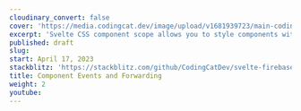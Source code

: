 ```yaml
---
cloudinary_convert: false
cover: 'https://media.codingcat.dev/image/upload/v1681939723/main-codingcatdev-photo/courses/svelte/css-basics.png'
excerpt: 'Svelte CSS component scope allows you to style components without affecting the rest of the page.'
published: draft
slug:
start: April 17, 2023
stackblitz: 'https://stackblitz.com/github/CodingCatDev/svelte-firebase-course/tree/07-component-events-forwarding?embed=1&file=apps/svelte-site/src/routes/+page.svelte'
title: Component Events and Forwarding
weight: 2
youtube:
---
```

